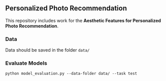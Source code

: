 ## Personalized Photo Recommendation
This repository includes work for the **Aesthetic Features for Personalized Photo Recommendation**.

### Data
Data should be saved in the folder `data/`


### Evaluate Models
```
python model_evaluation.py --data-folder data/ --task test 
```